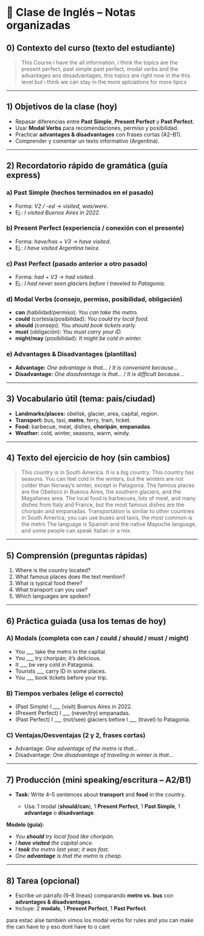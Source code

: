 # 📘 Clase de Inglés – Notas organizadas

## 0) Contexto del curso (texto del estudiante)

> This Course i have the all information,
> i think the topics are the present perfect, past simple past perfect, modal verbs and the advantages ans desadvantages, this topics are right now in the this level but i think we can stay in the more aplciations for more tipics

---

## 1) Objetivos de la clase (hoy)

* Repasar diferencias entre **Past Simple**, **Present Perfect** y **Past Perfect**.
* Usar **Modal Verbs** para recomendaciones, permiso y posibilidad.
* Practicar **advantages & disadvantages** con frases cortas (A2–B1).
* Comprender y comentar un texto informativo (Argentina).

---

## 2) Recordatorio rápido de gramática (guía express)

### a) Past Simple (hechos terminados en el pasado)

* Forma: *V2 / -ed* → *visited, was/were*.
* Ej.: *I visited Buenos Aires in 2022.*

### b) Present Perfect (experiencia / conexión con el presente)

* Forma: *have/has + V3* → *have visited*.
* Ej.: *I have visited Argentina twice.*

### c) Past Perfect (pasado anterior a otro pasado)

* Forma: *had + V3* → *had visited*.
* Ej.: *I had never seen glaciers before I traveled to Patagonia.*

### d) Modal Verbs (consejo, permiso, posibilidad, obligación)

* **can** (habilidad/permiso): *You can take the metro.*
* **could** (cortesía/posibilidad): *You could try local food.*
* **should** (consejo): *You should book tickets early.*
* **must** (obligación): *You must carry your ID.*
* **might/may** (posibilidad): *It might be cold in winter.*

### e) Advantages & Disadvantages (plantillas)

* **Advantage:** *One advantage is that…* / *It is convenient because…*
* **Disadvantage:** *One disadvantage is that…* / *It is difficult because…*

---

## 3) Vocabulario útil (tema: país/ciudad)

* **Landmarks/places:** obelisk, glacier, area, capital, region.
* **Transport:** bus, taxi, **metro**, ferry, train, ticket.
* **Food:** barbecue, meat, dishes, **choripán**, **empanadas**.
* **Weather:** cold, winter, seasons, warm, windy.

---

## 4) Texto del ejercicio de hoy (sin cambios)

> This country is in South America. It is a big country. This country has seasons. You can feel cold in the winters, but the winters are not colder than Norway’s winter, except in Patagonia.
> The famous places are the Obelisco in Buenos Aires, the southern glaciers, and the Magallanes area. The local food is barbecues, lots of meat, and many dishes from Italy and France, but the most famous dishes are the choripán and empanadas.
> Transportation is similar to other countries in South America; you can use buses and taxis, the most common is the metro
> The language is Spanish and the native Mapuche language, and some people can speak Italian or a mix.

---

## 5) Comprensión (preguntas rápidas)

1. Where is the country located?
2. What famous places does the text mention?
3. What is typical food there?
4. What transport can you use?
5. Which languages are spoken?

---

## 6) Práctica guiada (usa los temas de hoy)

### A) Modals (completa con **can / could / should / must / might**)

* You \_\_\_ take the metro in the capital.
* You \_\_\_ try choripán; it’s delicious.
* It \_\_\_ be very cold in Patagonia.
* Tourists \_\_\_ carry ID in some places.
* You \_\_\_ book tickets before your trip.

### B) Tiempos verbales (elige el correcto)

* (Past Simple) I \_\_\_ (visit) Buenos Aires in 2022.
* (Present Perfect) I \_\_\_ (never/try) empanadas.
* (Past Perfect) I \_\_\_ (not/see) glaciers before I \_\_\_ (travel) to Patagonia.

### C) Ventajas/Desventajas (2 y 2, frases cortas)

* Advantage: *One advantage of the metro is that…*
* Disadvantage: *One disadvantage of traveling in winter is that…*

---

## 7) Producción (mini speaking/escritura – A2/B1)

* **Task:** Write 4–5 sentences about **transport** and **food** in the country.

  * Usa: 1 modal (**should/can**), 1 **Present Perfect**, 1 **Past Simple**, 1 **advantage** o **disadvantage**.

**Modelo (guía):**

* *You **should** try local food like choripán.*
* *I **have visited** the capital once.*
* *I **took** the metro last year; it was fast.*
* *One **advantage** is that the metro is cheap.*

---

## 8) Tarea (opcional)

* Escribe un párrafo (6–8 líneas) comparando **metro vs. bus** con **advantages & disadvantages**.
* Incluye: 2 **modals**, 1 **Present Perfect**, 1 **Past Perfect**.



para estac alse tambien vimos los modal verbs for rules and you can make the can have to y eso dont have to o cant


